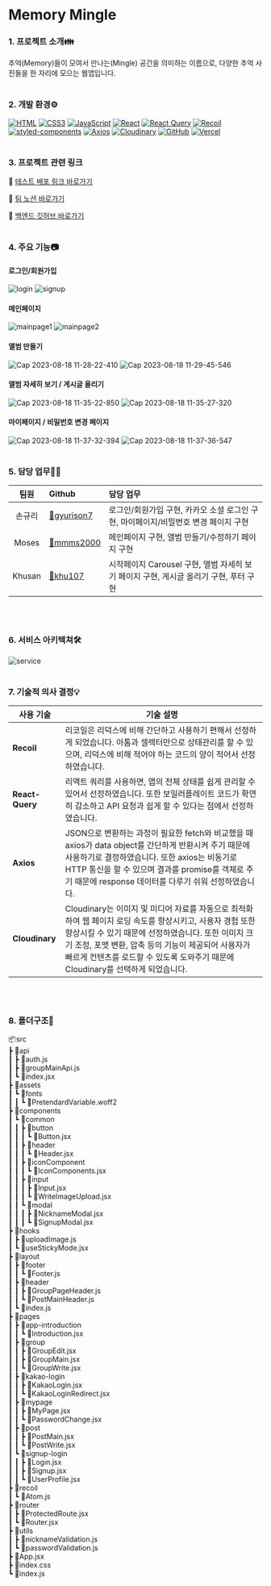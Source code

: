 # Memory Mingle

### 1. 프로젝트 소개👪

추억(Memory)들이 모여서 만나는(Mingle) 공간을 의미하는 이름으로, 다양한 추억 사진들을 한 자리에 모으는 웹앱입니다.
<br />
<br />


### 2. 개발 환경⚙️

[![HTML](https://img.shields.io/badge/HTML-%23E34F26.svg?style=for-the-badge&logo=html5&logoColor=white)](https://www.w3.org/html/) [![CSS3](https://img.shields.io/badge/CSS3-%231572B6.svg?style=for-the-badge&logo=css3&logoColor=white)](https://www.w3.org/Style/CSS/Overview.en.html) [![JavaScript](https://img.shields.io/badge/JavaScript-%23F7DF1E.svg?style=for-the-badge&logo=javascript&logoColor=black)](https://developer.mozilla.org/en-US/docs/Web/JavaScript) [![React](https://img.shields.io/badge/React-%2320232a.svg?style=for-the-badge&logo=react&logoColor=%2361DAFB)](https://reactjs.org/) [![React Query](https://img.shields.io/badge/React_Query-%2300C7B7.svg?style=for-the-badge&logo=react-query&logoColor=white)](https://react-query.tanstack.com/) [![Recoil](https://img.shields.io/badge/Recoil-%2361DAFB.svg?style=for-the-badge&logo=recoil&logoColor=white)](https://recoiljs.org/) [![styled-components](https://img.shields.io/badge/styled--components-%23DB7093.svg?style=for-the-badge&logo=styled-components&logoColor=white)](https://styled-components.com/) [![Axios](https://img.shields.io/badge/Axios-%230A74DA.svg?style=for-the-badge)](https://axios-http.com/)
 [![Cloudinary](https://img.shields.io/badge/Cloudinary-%2393A5F3.svg?style=for-the-badge)](https://cloudinary.com/) [![GitHub](https://img.shields.io/badge/GitHub-%23121011.svg?style=for-the-badge&logo=github&logoColor=white)](https://github.com/) [![Vercel](https://img.shields.io/badge/Vercel-%23000000.svg?style=for-the-badge&logo=vercel&logoColor=white)](https://vercel.com/)
<br />
<br />


### 3. 프로젝트 관련 링크

🔗 [테스트 배포 링크 바로가기](https://fe-psi-five.vercel.app/)

🔗 [팀 노션 바로가기](https://www.notion.so/5-S-A-MemoryMingle-9286b897c31947e0aa144fdcf521d46f)

🔗 [백엔드 깃허브 바로가기](https://github.com/MemoryMingle/BE)
<br />
<br />


### 4. 주요 기능📷
#### 로그인/회원가입
![login](https://github.com/MemoryMingle/FE/assets/135217349/434a9e54-d235-43fe-ad23-0d24276f6b0b)
![signup](https://github.com/MemoryMingle/FE/assets/135217349/a3abff03-29ed-484d-a322-8e678666a7d2)
<br/>
#### 메인페이지
![mainpage1](https://github.com/MemoryMingle/FE/assets/135217349/ccfc04da-3770-45ff-9495-0c29e1e0a613)
![mainpage2](https://github.com/MemoryMingle/FE/assets/135217349/daeccd24-e8da-4734-9779-35993659d927)
<br/>
#### 앨범 만들기
![Cap 2023-08-18 11-28-22-410](https://github.com/MemoryMingle/FE/assets/135217349/f0e5accb-3933-4a84-bc39-2c64e0321dc9)
![Cap 2023-08-18 11-29-45-546](https://github.com/MemoryMingle/FE/assets/135217349/b123edf1-192f-4651-904f-a22e63607813)
<br/>
#### 앨범 자세히 보기 / 게시글 올리기
![Cap 2023-08-18 11-35-22-850](https://github.com/MemoryMingle/FE/assets/135217349/763addd8-38f1-45c1-b7f1-947a5522635a)
![Cap 2023-08-18 11-35-27-320](https://github.com/MemoryMingle/FE/assets/135217349/163b913d-aab9-47a6-af03-1efa887ce522)
<br/>
#### 마이페이지 / 비밀번호 변경 페이지
![Cap 2023-08-18 11-37-32-394](https://github.com/MemoryMingle/FE/assets/135217349/1ca72f39-1bcf-4b5b-a948-aee46675856e)
![Cap 2023-08-18 11-37-36-547](https://github.com/MemoryMingle/FE/assets/135217349/b6fd4c0a-4456-4c55-a49f-7ae796f03562)
<br/>
<br/>


### 5. 담당 업무🧑‍💻

|  팀원  | Github                                       | 담당 업무                                                                                                                           |
| :----: | :--------------------------------------------- | :---------------------------------------------------------------------------------------------------------------------------------- |
|  손규리  | [🔗gyurison7](https://github.com/gyurison7) | 로그인/회원가입 구현, 카카오 소셜 로그인 구현, 마이페이지/비밀번호 변경 페이지 구현                                                                          |
|  Moses  | [🔗mmms2000](https://github.com/mmms2000)     | 메인페이지 구현, 앨범 만들기/수정하기 페이지 구현 |
|  Khusan  | [🔗khu107](https://github.com/Haegnim)         | 시작페이지 Carousel 구현, 앨범 자세히 보기 페이지 구현, 게시글 올리기 구현, 푸터 구현                                             |

<br/>
<br/>


### 6. 서비스 아키텍쳐🛠️
![service](https://github.com/MemoryMingle/FE/assets/135217349/7fa0cb14-b3f0-4565-8876-8d655bdcb7af)
<br/>
<br/>


### 7. 기술적 의사 결정💡
| 사용 기술             | 기술 설명                                                                                                                                                                                                             |
| --------------------- | ----------------------------------------------------------------------------------------------------------------------------------------------------------------------------------------------------------------------------------------------------------------------------------------------------------------------------------------------------------------------------------------------------------------------------------------------- |
| **Recoil** | 리코일은 리덕스에 비해 간단하고 사용하기 편해서 선정하게 되었습니다. 아톰과 셀렉터만으로 상태관리를 할 수 있으며, 리덕스에 비해 적어야 하는 코드의 양이 적어서 선정하였습니다.                                                                                      |
| **React-Query**            | 리액트 쿼리를 사용하면, 앱의 전체 상태를 쉽게 관리할 수 있어서 선정하였습니다. 또한 보일러플레이트 코드가 확연히 감소하고 API 요청과 쉽게 할 수 있다는 점에서 선정하였습니다.                                                                                                             |
| **Axios**             | JSON으로 변환하는 과정이 필요한 fetch와 비교했을 때 axios가 data object를 간단하게 반환시켜 주기 때문에 사용하기로 결정하였습니다. 또한 axios는 비동기로 HTTP 통신을 할 수 있으며 결과를 promise를 객체로 주기 때문에 response 데이터를 다루기 쉬워 선정하였습니다.                                                                                                                                                                                 
| **Cloudinary**       | Cloudinary는 이미지 및 미디어 자료를 자동으로 최적화하여 웹 페이지 로딩 속도를 향상시키고, 사용자 경험 또한 향상시킬 수 있기 때문에 선정하였습니다. 또한 이미지 크기 조정, 포맷 변환, 압축 등의 기능이 제공되어 사용자가 빠르게 컨텐츠를 로드할 수 있도록 도와주기 때문에 Cloudinary를 선택하게 되었습니다.|
         
<br/>
<br/>


### 8. 폴더구조📂
📦src<br>
 ┣ 📂api<br>
 ┃ ┣ 📜auth.js<br>
 ┃ ┣ 📜groupMainApi.js<br>
 ┃ ┗ 📜index.jsx<br>
 ┣ 📂assets<br>
 ┃ ┗ 📂fonts<br>
 ┃ ┃ ┗ 📜PretendardVariable.woff2<br>
 ┣ 📂components<br>
 ┃ ┗ 📂common<br>
 ┃ ┃ ┣ 📂button<br>
 ┃ ┃ ┃ ┗ 📜Button.jsx<br>
 ┃ ┃ ┣ 📂header<br>
 ┃ ┃ ┃ ┗ 📜Header.jsx<br>
 ┃ ┃ ┣ 📂iconComponent<br>
 ┃ ┃ ┃ ┗ 📜IconComponents.jsx<br>
 ┃ ┃ ┣ 📂input<br>
 ┃ ┃ ┃ ┣ 📜Input.jsx<br>
 ┃ ┃ ┃ ┗ 📜WriteImageUpload.jsx<br>
 ┃ ┃ ┗ 📂modal<br>
 ┃ ┃ ┃ ┣ 📜NicknameModal.jsx<br>
 ┃ ┃ ┃ ┗ 📜SignupModal.jsx<br>
 ┣ 📂hooks<br>
 ┃ ┣ 📜uploadImage.js<br>
 ┃ ┗ 📜useStickyMode.jsx<br>
 ┣ 📂layout<br>
 ┃ ┣ 📂footer<br>
 ┃ ┃ ┗ 📜Footer.js<br>
 ┃ ┣ 📂header<br>
 ┃ ┃ ┣ 📜GroupPageHeader.js<br>
 ┃ ┃ ┗ 📜PostMainHeader.js<br>
 ┃ ┗ 📜index.js<br>
 ┣ 📂pages<br>
 ┃ ┣ 📂app-introduction<br>
 ┃ ┃ ┗ 📜Introduction.jsx<br>
 ┃ ┣ 📂group<br>
 ┃ ┃ ┣ 📜GroupEdit.jsx<br>
 ┃ ┃ ┣ 📜GroupMain.jsx<br>
 ┃ ┃ ┗ 📜GroupWrite.jsx<br>
 ┃ ┣ 📂kakao-login<br>
 ┃ ┃ ┣ 📜KakaoLogin.jsx<br>
 ┃ ┃ ┗ 📜KakaoLoginRedirect.jsx<br>
 ┃ ┣ 📂mypage<br>
 ┃ ┃ ┣ 📜MyPage.jsx<br>
 ┃ ┃ ┗ 📜PasswordChange.jsx<br>
 ┃ ┣ 📂post<br>
 ┃ ┃ ┣ 📜PostMain.jsx<br>
 ┃ ┃ ┗ 📜PostWrite.jsx<br>
 ┃ ┗ 📂signup-login<br>
 ┃ ┃ ┣ 📜Login.jsx<br>
 ┃ ┃ ┣ 📜Signup.jsx<br>
 ┃ ┃ ┗ 📜UserProfile.jsx<br>
 ┣ 📂recoil<br>
 ┃ ┗ 📜Atom.js<br>
 ┣ 📂router<br>
 ┃ ┣ 📜ProtectedRoute.jsx<br>
 ┃ ┗ 📜Router.jsx<br>
 ┣ 📂utils<br>
 ┃ ┣ 📜nicknameValidation.js<br>
 ┃ ┗ 📜passwordValidation.js<br>
 ┣ 📜App.jsx<br>
 ┣ 📜index.css<br>
 ┗ 📜index.js<br>